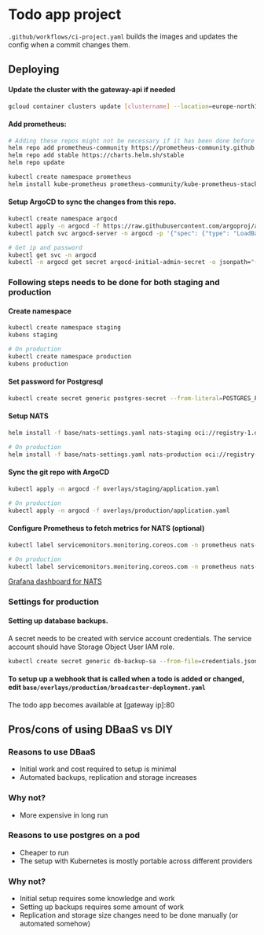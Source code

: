 # Todo app project

```.github/workflows/ci-project.yaml``` builds the images and updates the config when a commit changes them.

## Deploying
#### Update the cluster with the gateway-api if needed
```sh
gcloud container clusters update [clustername] --location=europe-north1-b --gateway-api=standard
```

#### Add prometheus:
```sh
# Adding these repos might not be necessary if it has been done before
helm repo add prometheus-community https://prometheus-community.github.io/helm-charts
helm repo add stable https://charts.helm.sh/stable
helm repo update

kubectl create namespace prometheus
helm install kube-prometheus prometheus-community/kube-prometheus-stack --namespace prometheus
```

#### Setup ArgoCD to sync the changes from this repo.
```sh
kubectl create namespace argocd
kubectl apply -n argocd -f https://raw.githubusercontent.com/argoproj/argo-cd/stable/manifests/install.yaml
kubectl patch svc argocd-server -n argocd -p '{"spec": {"type": "LoadBalancer"}}'

# Get ip and password
kubectl get svc -n argocd
kubectl -n argocd get secret argocd-initial-admin-secret -o jsonpath="{.data.password}" | base64 -d
```

### Following steps needs to be done for both staging and production

#### Create namespace
```sh
kubectl create namespace staging
kubens staging

# On production
kubectl create namespace production
kubens production
```

#### Set password for Postgresql
```sh
kubectl create secret generic postgres-secret --from-literal=POSTGRES_PASSWORD=yourpassword
```

#### Setup NATS
```sh
helm install -f base/nats-settings.yaml nats-staging oci://registry-1.docker.io/bitnamicharts/nats

# On production
helm install -f base/nats-settings.yaml nats-production oci://registry-1.docker.io/bitnamicharts/nats
```

#### Sync the git repo with ArgoCD
```sh
kubectl apply -n argocd -f overlays/staging/application.yaml

# On production
kubectl apply -n argocd -f overlays/production/application.yaml
```

#### Configure Prometheus to fetch metrics for NATS (optional)
```sh
kubectl label servicemonitors.monitoring.coreos.com -n prometheus nats-staging-metrics release=kube-prometheus

# On production
kubectl label servicemonitors.monitoring.coreos.com -n prometheus nats-production-metrics release=kube-prometheus
```
[Grafana dashboard for NATS](https://raw.githubusercontent.com/nats-io/prometheus-nats-exporter/5084a32850823b59069f21f3a7dde7e488fef1c6/walkthrough/grafana-nats-dash.json)

### Settings for production

#### Setting up database backups.
A secret needs to be created with service account credentials. The service account should have Storage Object User IAM role.
```sh
kubectl create secret generic db-backup-sa --from-file=credentials.json=your_sa.json
```

#### To setup up a webhook that is called when a todo is added or changed, edit ```base/overlays/production/broadcaster-deployment.yaml```

The todo app becomes available at [gateway ip]:80

## Pros/cons of using DBaaS vs DIY

### Reasons to use DBaaS
- Initial work and cost required to setup is minimal
- Automated backups, replication and storage increases
### Why not?
- More expensive in long run

### Reasons to use postgres on a pod
- Cheaper to run
- The setup with Kubernetes is mostly portable across different providers
### Why not?
- Initial setup requires some knowledge and work
- Setting up backups requires some amount of work
- Replication and storage size changes need to be done manually (or automated somehow)
